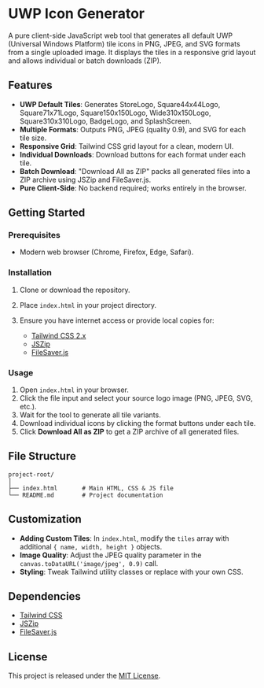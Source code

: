# UWP Icon Generator

A pure client-side JavaScript web tool that generates all default UWP (Universal Windows Platform) tile icons in PNG, JPEG, and SVG formats from a single uploaded image. It displays the tiles in a responsive grid layout and allows individual or batch downloads (ZIP).

## Features

* **UWP Default Tiles**: Generates StoreLogo, Square44x44Logo, Square71x71Logo, Square150x150Logo, Wide310x150Logo, Square310x310Logo, BadgeLogo, and SplashScreen.
* **Multiple Formats**: Outputs PNG, JPEG (quality 0.9), and SVG for each tile size.
* **Responsive Grid**: Tailwind CSS grid layout for a clean, modern UI.
* **Individual Downloads**: Download buttons for each format under each tile.
* **Batch Download**: "Download All as ZIP" packs all generated files into a ZIP archive using JSZip and FileSaver.js.
* **Pure Client-Side**: No backend required; works entirely in the browser.

## Getting Started

### Prerequisites

* Modern web browser (Chrome, Firefox, Edge, Safari).

### Installation

1. Clone or download the repository.
2. Place `index.html` in your project directory.
3. Ensure you have internet access or provide local copies for:

   * [Tailwind CSS 2.x](https://cdn.jsdelivr.net/npm/tailwindcss@2.2.19/dist/tailwind.min.css)
   * [JSZip](https://cdnjs.cloudflare.com/ajax/libs/jszip/3.7.1/jszip.min.js)
   * [FileSaver.js](https://cdnjs.cloudflare.com/ajax/libs/FileSaver.js/2.0.5/FileSaver.min.js)

### Usage

1. Open `index.html` in your browser.
2. Click the file input and select your source logo image (PNG, JPEG, SVG, etc.).
3. Wait for the tool to generate all tile variants.
4. Download individual icons by clicking the format buttons under each tile.
5. Click **Download All as ZIP** to get a ZIP archive of all generated files.

## File Structure

```
project-root/
│
├── index.html       # Main HTML, CSS & JS file
└── README.md        # Project documentation
```

## Customization

* **Adding Custom Tiles**: In `index.html`, modify the `tiles` array with additional `{ name, width, height }` objects.
* **Image Quality**: Adjust the JPEG quality parameter in the `canvas.toDataURL('image/jpeg', 0.9)` call.
* **Styling**: Tweak Tailwind utility classes or replace with your own CSS.

## Dependencies

* [Tailwind CSS](https://tailwindcss.com/)
* [JSZip](https://stuk.github.io/jszip/)
* [FileSaver.js](https://github.com/eligrey/FileSaver.js)

## License

This project is released under the [MIT License](https://opensource.org/licenses/MIT).
